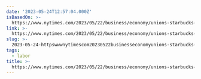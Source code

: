 ```yaml
---
date: '2023-05-24T12:57:04.000Z'
isBasedOn: >-
  https://www.nytimes.com/2023/05/22/business/economy/unions-starbucks-apple-rei-trader-joes.html
link: >-
  https://www.nytimes.com/2023/05/22/business/economy/unions-starbucks-apple-rei-trader-joes.html
slug: >-
  2023-05-24-httpswwwnytimescom20230522businesseconomyunions-starbucks-apple-rei-trader-joeshtml
tags:
  - labor
title: >-
  https://www.nytimes.com/2023/05/22/business/economy/unions-starbucks-apple-rei-trader-joes.html
---
```


